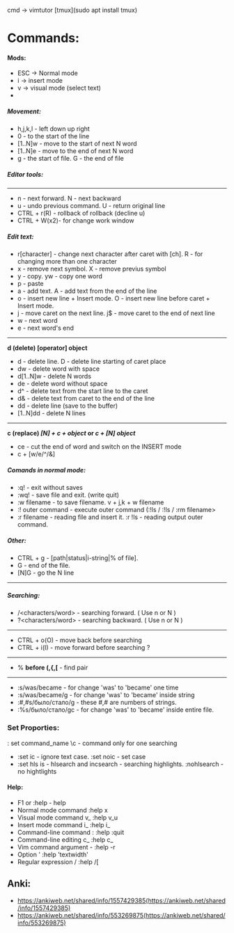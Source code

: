 cmd -> vimtutor
[tmux](sudo apt install tmux)

# Commands:  

#### Mods:
* ESC -> Normal mode
* i -> insert mode
* v -> visual mode (select text)
* 

##### Movement:
* h,j,k,l - left down up right
* 0 - to the start of the line
* [1..N]w - move to the start of next N word
* [1..N]e - move to the end of next N word
* g - the start of file. G - the end of file

##### Editor tools:

---
* n - next forward. N - next backward
* u - undo previous command. U - return original line
* CTRL + r(R) - rollback of rollback (decline u)
* CTRL + W(x2)- for change work window

##### Edit text:
* r[character] - change next character after caret with [ch]. R - for changing more than one character
* x - remove next symbol. X - remove previus symbol
* y - copy. yw - copy one word
* p - paste
* a - add text. A - add text from the end of the line
* o - insert new line + Insert mode. O - insert new line before caret + Insert mode.
* j - move caret on the next line. j$ - move caret to the end of next line
* w - next word
* e - next word's end
---
**d (delete) [operator] object**
* d - delete line. D - delete line starting of caret place
* dw - delete word with space
* d[1..N]w - delete N words
* de - delete word without space
* d^ - delete text from the start line to the caret
* d& - delete text from caret to the end of the line 
* dd - delete line (save to the buffer)
* [1..N]dd - delete N lines
---
**c (replace) *[N] + c + object* or *c + [N] object***
* ce - cut the end of word and switch on the INSERT mode
* c + [w/e/^/&]

##### Comands in normal mode:
* :q! - exit without saves
* :wq! - save file and exit. (write quit)
* :w filename - to save filename. v + j,k + w filename
* :! outer command - execute outer command (:!ls / :!ls / :rm filename>
* :r filename - reading file and insert it. :r !ls - reading output outer command.

##### Other:
* CTRL + g - [path|status|i-string|% of file].
* G - end of the file.
* [N]G - go the N line
 ---
 
##### Searching:
* /<characters/word> - searching forward. ( Use n or N )
* ?<characters/word> - searching backward. ( Use n or N )
---
* CTRL + o(O) - move back before searching
* CTRL + i(I) - move forward before searching ?
---
* % **before (,{,[** - find pair
---
* :s/was/became - for change 'was' to 'became' one time
* :s/was/became/g - for change 'was' to 'became' inside string
* :#,#s/было/стало/g - these #,# are numbers of strings.
* :%s/было/стало/gc - for change 'was' to 'became' inside entire file.
 
### Set Proporties:
: set command_name \c - command only for one searching
* :set ic - ignore text case. :set noic - set case
* :set hls is - hlsearch and incsearch - searching highlights. :nohlsearch - no hightlights
 
#### Help:
* F1 or :help - help
* Normal mode command                  :help x
* Visual mode command         v_       :help v_u
* Insert mode command         i_       :help i_<Esc>
* Command-line command        :        :help :quit
* Command-line editing        c_       :help c_<Del>
* Vim command argument        -        :help -r
* Option                      '        :help 'textwidth'
* Regular expression          /        :help /[
 
## Anki:
 * https://ankiweb.net/shared/info/1557429385(https://ankiweb.net/shared/info/1557429385)
 * https://ankiweb.net/shared/info/553269875(https://ankiweb.net/shared/info/553269875)
